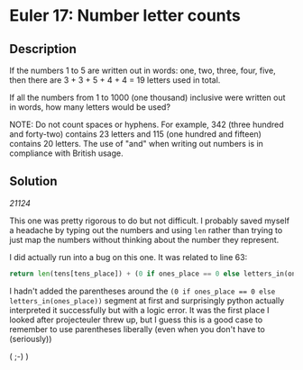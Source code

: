 
# Euler 17: Number letter counts

## Description
If the numbers 1 to 5 are written out in words: one, two, three, four, five, then there are 3 + 3 + 5 + 4 + 4 = 19 letters used in total.

If all the numbers from 1 to 1000 (one thousand) inclusive were written out in words, how many letters would be used? 

NOTE: Do not count spaces or hyphens. For example, 342 (three hundred and forty-two) contains 23 letters and 115 (one hundred and fifteen) contains 20 letters. The use of "and" when writing out numbers is in compliance with British usage.

## Solution
*21124*

This one was pretty rigorous to do but not difficult. I probably
saved myself a headache by typing out the numbers and using `len` rather than
trying to just map the numbers without thinking about the number they represent.

I did actually run into a bug on this one. It was related to line 63:

```python
return len(tens[tens_place]) + (0 if ones_place == 0 else letters_in(ones_place))
```

I hadn't added the parentheses around the `(0 if ones_place == 0 else letters_in(ones_place))` segment at first
and surprisingly python actually interpreted it successfully but with a logic error. It was the
first place I looked after projecteuler threw up, but I guess this is a good case to remember to use parentheses liberally (even when you don't have to (seriously))

( ;-) )